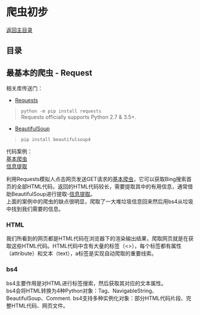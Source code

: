 # 爬虫初步

[返回主目录](../README.md)

## 目录

## 最基本的爬虫 - Request

相关库传送门：  
- [Requests](https://github.com/psf/requests)  
>`python -m pip install requests `   
>Requests officially supports Python 2.7 & 3.5+.

- [BeautifulSoup](https://www.crummy.com/software/BeautifulSoup/)  
>`pip install beautifulsoup4`  


代码案例：  
[基本爬虫](./base.py)   
[信息提取](./base_bs4.py)  

利用Requests模拟人点击网页发送GET请求的[基本爬虫](begin/base.py)，它可以获取Bing搜索首页的全部HTML代码，返回的HTML代码较长，需要提取其中的有用信息，通常借助BeautifulSoup进行提取-[信息提取](./base_bs4.py)。   
上面的案例中的爬虫的缺点很明显，爬取了一大堆垃圾信息回来然后用bs4从垃圾中找到我们需要的信息。

### HTML

我们所看到的网页都是HTML代码在浏览器下的渲染输出结果，爬取网页就是在获取这些HTML代码。HTML代码中含有大量的标签（<>），每个标签都有属性（attribute）和文本（text），a标签是实现自动爬取的重要线索。

### bs4

 bs4主要作用是对HTML进行标签搜索，然后获取其对应的文本属性。  
bs4会将HTML转换为4种Python对象：Tag、NavigableString、BeautifulSoup、Comment.
bs4支持多种实例化对象：部分HTML代码片段、完整HTML代码、网页文件。
